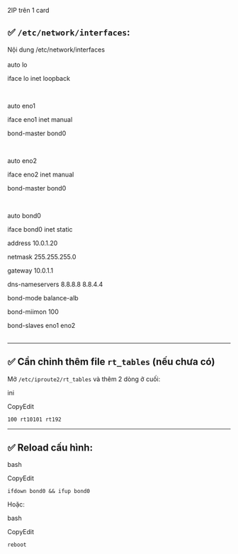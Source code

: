 2IP trên 1 card

## ✅ `/etc/network/interfaces`:

Nội dung /etc/network/interfaces  
<br/>auto lo

iface lo inet loopback

&nbsp;

auto eno1

iface eno1 inet manual

bond-master bond0

&nbsp;

auto eno2

iface eno2 inet manual

bond-master bond0

&nbsp;

auto bond0

iface bond0 inet static

address 10.0.1.20

netmask 255.255.255.0

gateway 10.0.1.1

dns-nameservers 8.8.8.8 8.8.4.4

bond-mode balance-alb

bond-miimon 100

bond-slaves eno1 eno2  
<br/>

* * *

## ✅ Cần chỉnh thêm file `rt_tables` (nếu chưa có)

Mở `/etc/iproute2/rt_tables` và thêm 2 dòng ở cuối:

ini

CopyEdit

`100 rt10101 rt192`

* * *

## ✅ Reload cấu hình:

bash

CopyEdit

`ifdown bond0 && ifup bond0`

Hoặc:

bash

CopyEdit

`reboot`

